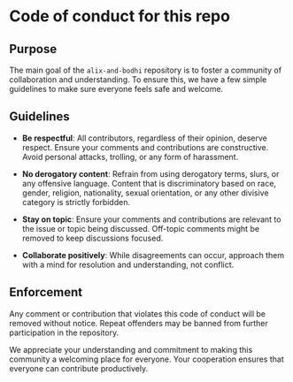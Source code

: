 # Code of conduct for this repo

## Purpose

The main goal of the `alix-and-bodhi` repository is to foster a community of collaboration and understanding. To ensure this, we have a few simple guidelines to make sure everyone feels safe and welcome.

## Guidelines

- **Be respectful**: All contributors, regardless of their opinion, deserve respect. Ensure your comments and contributions are constructive. Avoid personal attacks, trolling, or any form of harassment.

- **No derogatory content**: Refrain from using derogatory terms, slurs, or any offensive language. Content that is discriminatory based on race, gender, religion, nationality, sexual orientation, or any other divisive category is strictly forbidden.

- **Stay on topic**: Ensure your comments and contributions are relevant to the issue or topic being discussed. Off-topic comments might be removed to keep discussions focused.

- **Collaborate positively**: While disagreements can occur, approach them with a mind for resolution and understanding, not conflict.

## Enforcement

Any comment or contribution that violates this code of conduct will be removed without notice. Repeat offenders may be banned from further participation in the repository.

We appreciate your understanding and commitment to making this community a welcoming place for everyone. Your cooperation ensures that everyone can contribute productively.
